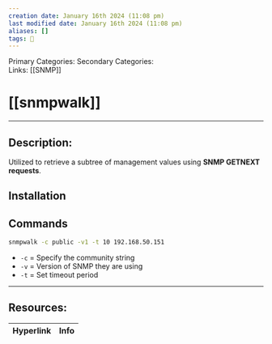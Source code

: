 ```yaml
---
creation date: January 16th 2024 (11:08 pm)
last modified date: January 16th 2024 (11:08 pm)
aliases: []
tags: 🧰
---
```

 
Primary Categories: 
Secondary Categories:  
Links: [[SNMP]]
# [[snmpwalk]]  
___

## Description:
Utilized to retrieve a subtree of management values using **SNMP GETNEXT requests**.

## Installation


## Commands
```bash
snmpwalk -c public -v1 -t 10 192.168.50.151
```
- `-c` = Specify the community string
- `-v` = Version of SNMP they are using
- `-t` = Set timeout period


___

## Resources:

| Hyperlink | Info |
| --------- | ---- |


